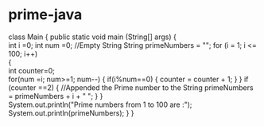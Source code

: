 # prime-java
class Main
{
   public static void main (String[] args)
      {		
             int i =0;
                    int num =0;
                           //Empty String
                                  String  primeNumbers = "";
       for (i = 1; i <= 100; i++)         
              { 		  	  
                        int counter=0; 	  
                                  for(num =i; num>=1; num--)
                                  	  {
                                  	               if(i%num==0)
                                  	               	     {
                                  	               	      		counter = counter + 1;
                                  	               	      			     }
                                  	               	      			     	  }
                                  	               	      			     	  	  if (counter ==2)
                                  	               	      			     	  	  	  {
                                  	               	      			     	  	  	  	     //Appended the Prime number to the String
                                  	               	      			     	  	  	  	     	     primeNumbers = primeNumbers + i + " ";
                                  	               	      			     	  	  	  	     	     	  }	
                                  	               	      			     	  	  	  	     	     	         }	
                                  	               	      			     	  	  	  	     	     	                System.out.println("Prime numbers from 1 to 100 are :");
                                  	               	      			     	  	  	  	     	     	                       System.out.println(primeNumbers);
                                  	               	      			     	  	  	  	     	     	                          }
                                  	               	      			     	  	  	  	     	     	                          }
